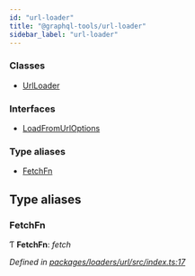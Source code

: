 ```yaml
---
id: "url-loader"
title: "@graphql-tools/url-loader"
sidebar_label: "url-loader"
---
```


### Classes

* [UrlLoader](../classes/_loaders_url_src_index_.urlloader)

### Interfaces

* [LoadFromUrlOptions](../interfaces/_loaders_url_src_index_.loadfromurloptions)

### Type aliases

* [FetchFn](_loaders_url_src_index_.md#fetchfn)

## Type aliases

###  FetchFn

Ƭ **FetchFn**: *fetch*

*Defined in [packages/loaders/url/src/index.ts:17](https://github.com/ardatan/graphql-tools/blob/master/packages/loaders/url/src/index.ts#L17)*
